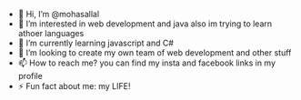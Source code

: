 - 👋 Hi, I’m @mohasallal
- 👀 I’m interested in web development and java also im trying to learn athoer languages
- 🌱 I’m currently learning javascript and C#
- 💞️ I’m looking to create my own team of web development and other stuff
- 📫 How to reach me? you can find my insta and facebook links in my profile
- ⚡ Fun fact about me: my LIFE!

<!---
mohasallal/mohasallal is a ✨ special ✨ repository because its `README.md` (this file) appears on your GitHub profile.
You can click the Preview link to take a look at your changes.
--->
